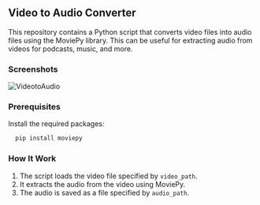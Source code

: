 
## Video to Audio Converter

This repository contains a Python script that converts video files into audio files using the MoviePy library. This can be useful for extracting audio from videos for podcasts, music, and more.


### Screenshots

![VideotoAudio](cover/conver.png)


### Prerequisites

Install the required packages:

```bash
  pip install moviepy
```

### How It Work

1. The script loads the video file specified by `video_path`.
2. It extracts the audio from the video using MoviePy.
3. The audio is saved as a file specified by `audio_path`.
